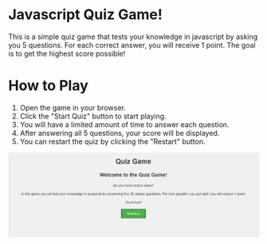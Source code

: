 # Javascript Quiz Game!

This is a simple quiz game that tests your knowledge in javascript by asking you 5 questions. For each correct answer, you will receive 1 point. The goal is to get the highest score possible!

# How to Play

1. Open the game in your browser.
2. Click the "Start Quiz" button to start playing.
3. You will have a limited amount of time to answer each question.
4. After answering all 5 questions, your score will be displayed.
5. You can restart the quiz by clicking the "Restart" button.

![Image of Quiz Game](docs/assets/Screenshot%202023-02-13%20000134.png)